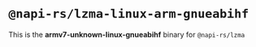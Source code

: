 # `@napi-rs/lzma-linux-arm-gnueabihf`

This is the **armv7-unknown-linux-gnueabihf** binary for `@napi-rs/lzma`
